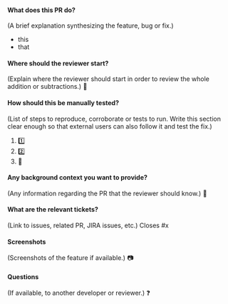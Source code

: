 #### What does this PR do?

(A brief explanation synthesizing the feature, bug or fix.)

- this
- that

#### Where should the reviewer start?

(Explain where the reviewer should start in order to review the whole addition or subtractions.)
:checkered_flag:

#### How should this be manually tested?

(List of steps to reproduce, corroborate or tests to run. Write this section clear enough so that external users can also follow it and test the fix.)

1.  :one:
2.  :two:
3.  :tada:

#### Any background context you want to provide?

(Any information regarding the PR that the reviewer should know.)
:construction:

#### What are the relevant tickets?

(Link to issues, related PR, JIRA issues, etc.)
Closes #x

#### Screenshots

(Screenshots of the feature if available.)
:camera:

#### Questions

(If available, to another developer or reviewer.)
:question:
